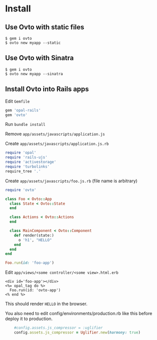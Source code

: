 # Install

## Use Ovto with static files

```
$ gem i ovto
$ ovto new myapp --static
```

## Use Ovto with Sinatra

```
$ gem i ovto
$ ovto new myapp --sinatra
```

## Install Ovto into Rails apps

Edit `Gemfile`

```rb
gem 'opal-rails'
gem 'ovto'
```

Run `bundle install`

Remove `app/assets/javascripts/application.js`

Create `app/assets/javascripts/application.js.rb`

```rb
require 'opal'
require 'rails-ujs'
require 'activestorage'
require 'turbolinks'
require_tree '.'
```

Create `app/assets/javascripts/foo.js.rb` (file name is arbitrary)

```rb
require 'ovto'

class Foo < Ovto::App
  class State < Ovto::State
  end

  class Actions < Ovto::Actions
  end

  class MainComponent < Ovto::Component
    def render(state:)
      o 'h1', "HELLO"
    end
  end
end

Foo.run(id: 'foo-app')
```

Edit `app/views/<some controller/<some view>.html.erb`

```
<div id='foo-app'></div>
<%= opal_tag do %>
  Foo.run(id: 'ovto-app')
<% end %>
```

This should render `HELLO` in the browser.

You also need to edit config/environments/production.rb like this before deploy it to production.

```rb
    #config.assets.js_compressor = :uglifier
    config.assets.js_compressor = Uglifier.new(harmony: true)
```
